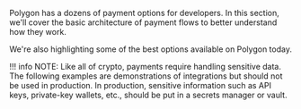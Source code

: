 Polygon has a dozens of payment options for developers. In this section, we'll cover the basic architecture of payment flows to better understand how they work.

We're also highlighting some of the best options available on Polygon today.

!!! info 
    NOTE: Like all of crypto, payments require handling sensitive data. The following examples are demonstrations of integrations but should not be used in production. In production, sensitive information such as API keys, private-key wallets, etc., should be put in a secrets manager or vault.
